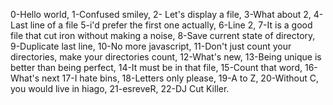 0-Hello world, 1-Confused smiley, 2- Let's display a file, 3-What about 2, 4-Last line of a file 5-i'd prefer the first one actually, 6-Line 2, 7-It is a good file that cut iron without making a noise, 8-Save current state of directory, 9-Duplicate last line, 10-No more javascript, 11-Don't just count your directories, make your directories count, 12-What's new, 13-Being unique is better than being perfect, 14-It must be in that file, 15-Count that word, 16-What's next 17-I hate bins, 18-Letters only please, 19-A to Z, 20-Without C, you would live in hiago, 21-esreveR, 22-DJ Cut Killer.
